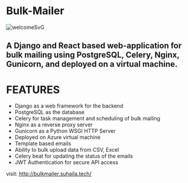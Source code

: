 # Bulk-Mailer

![welcomeSvG](https://github.com/Bulkmailer/.github/assets/97229491/a3f1c9e8-33b7-4321-9659-9342c6352571)

## A Django and React based web-application for bulk mailing using PostgreSQL, Celery, Nginx, Gunicorn, and deployed on a virtual machine.

# FEATURES

- Django as a web framework for the backend
- PostgreSQL as the database
- Celery for task management and scheduling of bulk mailing
- Nginx as a reverse proxy server
- Gunicorn as a Python WSGI HTTP Server
- Deployed on Azure virtual machine
- Template based emails
- Ability to bulk upload data from CSV, Excel
- Celery beat for updating the status of the emails
- JWT Authentication for secure API access

visit: http://bulkmailer.suhaila.tech/
